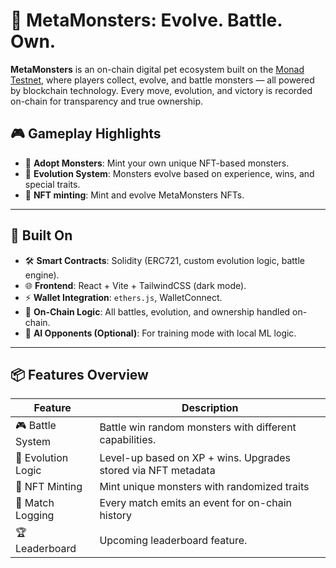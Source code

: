 # 🧬 MetaMonsters: Evolve. Battle. Own.

**MetaMonsters** is an on-chain digital pet ecosystem built on the [Monad Testnet](https://monad.xyz/), where players collect, evolve, and battle monsters — all powered by blockchain technology. Every move, evolution, and victory is recorded on-chain for transparency and true ownership.

## 🎮 Gameplay Highlights

- 🐣 **Adopt Monsters**: Mint your own unique NFT-based monsters.
- 🧬 **Evolution System**: Monsters evolve based on experience, wins, and special traits.
- 🧱 **NFT minting**: Mint and evolve MetaMonsters NFTs.

---

## 🔗 Built On

- 🛠️ **Smart Contracts**: Solidity (ERC721, custom evolution logic, battle engine).
- 🌐 **Frontend**: React + Vite + TailwindCSS (dark mode).
- ⚡ **Wallet Integration**: `ethers.js`, WalletConnect.
- 🔁 **On-Chain Logic**: All battles, evolution, and ownership handled on-chain.
- 🧠 **AI Opponents (Optional)**: For training mode with local ML logic.

---

## 📦 Features Overview

| Feature            | Description                                                      |
|--------------------|------------------------------------------------------------------|
| 🎮 Battle System   | Battle win random monsters with different capabilities.          |
| 🧬 Evolution Logic | Level-up based on XP + wins. Upgrades stored via NFT metadata    |
| 💼 NFT Minting     | Mint unique monsters with randomized traits                      |
| 🧾 Match Logging   | Every match emits an event for on-chain history                  |
| 🏆 Leaderboard     | Upcoming leaderboard feature.           |
